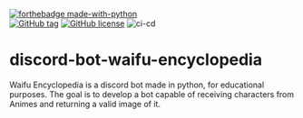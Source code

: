[![forthebadge made-with-python](http://ForTheBadge.com/images/badges/made-with-python.svg)](https://www.python.org/)
<br>
[![GitHub tag](https://img.shields.io/github/tag/GroovyWizard/discord-bot-waifu-encyclopedia)](https://github.com/GroovyWizard/discord-bot-waifu-encyclopedia/tags)
[![GitHub license](https://img.shields.io/github/license/GroovyWizard/discord-bot-waifu-encyclopedia)](https://github.com/GroovyWizard/discord-bot-waifu-encyclopedia/blob/master/LICENSE)
![ci-cd](https://github.com/GroovyWizard/discord-bot-waifu-encyclopedia/actions/workflows/ci-cd.yml/badge.svg)



# discord-bot-waifu-encyclopedia
Waifu Encyclopedia is a discord bot made in python, for educational purposes. The goal is to develop a bot capable of receiving characters from Animes and returning a valid image of it.
